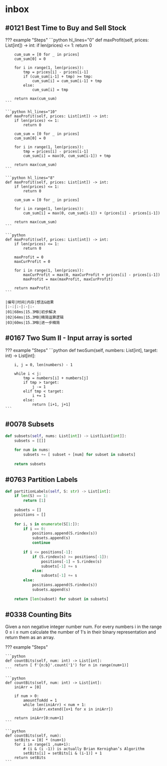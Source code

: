 # inbox

## #0121 Best Time to Buy and Sell Stock

??? example "Steps"
    ```python hl_lines="0"
    def maxProfit(self, prices: List[int]) -> int:
        if len(prices) <= 1:
            return 0
        
        cum_sum = [0 for _ in prices]
        cum_sum[0] = 0
        
        for i in range(1, len(prices)):
            tmp = prices[i] - prices[i-1]
            if (cum_sum[i-1] + tmp) >= tmp:
                cum_sum[i] = cum_sum[i-1] + tmp
            else:
                cum_sum[i] = tmp
            
        return max(cum_sum)
    ```

    ```python hl_lines="10"
    def maxProfit(self, prices: List[int]) -> int:
        if len(prices) <= 1:
            return 0
        
        cum_sum = [0 for _ in prices]
        cum_sum[0] = 0
        
        for i in range(1, len(prices)):
            tmp = prices[i] - prices[i-1]
            cum_sum[i] = max(0, cum_sum[i-1]) + tmp
            
        return max(cum_sum)
    ```

    ```python hl_lines="8"
    def maxProfit(self, prices: List[int]) -> int:
        if len(prices) <= 1:
            return 0
        
        cum_sum = [0 for _ in prices]
        
        for i in range(1, len(prices)):
            cum_sum[i] = max(0, cum_sum[i-1]) + (prices[i] - prices[i-1])
            
        return max(cum_sum)
    ```

    ```python
    def maxProfit(self, prices: List[int]) -> int:
        if len(prices) <= 1:
            return 0
        
        maxProfit = 0
        maxCurProfit = 0
        
        for i in range(1, len(prices)):
            maxCurProfit = max(0, maxCurProfit + prices[i] - prices[i-1])
            maxProfit = max(maxProfit, maxCurProfit)
        
        return maxProfit
    ```

    |编号|时间|内存|想法&结果
    |:-:|:-|:-|:-
    |01|68ms|15.3MB|初步解决
    |02|64ms|15.3MB|精简运算逻辑
    |03|60ms|15.3MB|进一步精简

## #0167 Two Sum II - Input array is sorted

??? example "Steps"
    ```python
    def twoSum(self, numbers: List[int], target: int) -> List[int]:

        i, j = 0, len(numbers) - 1
        
        while i < j:
            tmp = numbers[i] + numbers[j]
            if tmp > target:
                j -= 1
            elif tmp < target:
                i += 1
            else:
                return [i+1, j+1]
    ```

## #0078 Subsets

```python
def subsets(self, nums: List[int]) -> List[List[int]]:
    subsets = [[]]
    
    for num in nums:
        subsets += [ subset + [num] for subset in subsets]
    
    return subsets
```

## #0763 Partition Labels

```python
def partitionLabels(self, S: str) -> List[int]:
    if len(S) == 1:
        return [1]
    
    subsets = []
    positions = []
    
    for i, s in enumerate(S[1:]):
        if i == 0:
            positions.append(S.rindex(s))
            subsets.append(s)
            continue
        
        if i <= positions[-1]:
            if (S.rindex(s) >= positions[-1]):
                positions[-1] = S.rindex(s)
                subsets[-1] += s
            else:
                subsets[-1] += s
        else:
            positions.append(S.rindex(s))
            subsets.append(s)
            
    return [len(subset) for subset in subsets]
```

## #0338 Counting Bits

Given a non negative integer number num. For every numbers i in the range 0 ≤ i ≤ num calculate the number of 1's in their binary representation and return them as an array.



??? example "Steps"

    ```python
    def countBits(self, num: int) -> List[int]:
        return [ f'{n:b}'.count('1') for n in range(num+1)]
    ```

    ```python
    def countBits(self, num: int) -> List[int]:
        iniArr = [0]
        
        if num > 0:
            amountToAdd = 1
            while len(iniArr) < num + 1:
                iniArr.extend([x+1 for x in iniArr])
        
        return iniArr[0:num+1]
    ```

    ```python
    def countBits(self, num):
        setBits = [0] * (num+1)
        for i in range(1 ,num+1):
            # (i & (i -1)) is actually Brian Kernighan’s Algorithm
            setBits[i] = setBits[i & (i-1)] + 1
        return setBits
    ```


## #